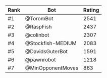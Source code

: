 Rank|Bot|Rating
---|---|---
#1|@ToromBot|2541
#2|@RaspFish|2437
#3|@colinbot|2307
#4|@Stockfish-MEDIUM|2083
#5|@DavidsGuterBot|1591
#6|@pawnrobot|1218
#7|@MinOpponentMoves|863
